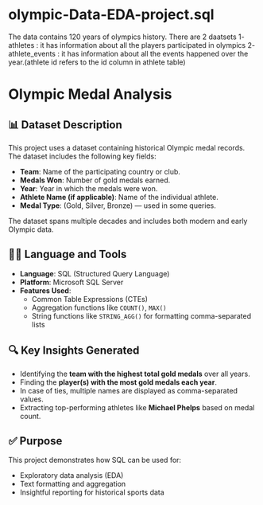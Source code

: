 # olympic-Data-EDA-project.sql
The data contains 120 years of olympics history. There are 2 daatsets  1- athletes : it has information about all the players participated in olympics 2- athlete_events : it has information about all the events happened over the year.(athlete id refers to the id column in athlete table)


# Olympic Medal Analysis

## 📊 Dataset Description

This project uses a dataset containing historical Olympic medal records. The dataset includes the following key fields:

- **Team**: Name of the participating country or club.
- **Medals Won**: Number of gold medals earned.
- **Year**: Year in which the medals were won.
- **Athlete Name (if applicable)**: Name of the individual athlete.
- **Medal Type**: (Gold, Silver, Bronze) — used in some queries.

The dataset spans multiple decades and includes both modern and early Olympic data.

## 🧑‍💻 Language and Tools

- **Language**: SQL (Structured Query Language)
- **Platform**: Microsoft SQL Server
- **Features Used**:
  - Common Table Expressions (CTEs)
  - Aggregation functions like `COUNT()`, `MAX()`
  - String functions like `STRING_AGG()` for formatting comma-separated lists

## 🔍 Key Insights Generated

- Identifying the **team with the highest total gold medals** over all years.
- Finding the **player(s) with the most gold medals each year**.
-  In case of ties, multiple names are displayed as comma-separated values.
- Extracting top-performing athletes like **Michael Phelps** based on medal count.

## ✅ Purpose

This project demonstrates how SQL can be used for:
- Exploratory data analysis (EDA)
- Text formatting and aggregation
- Insightful reporting for historical sports data

